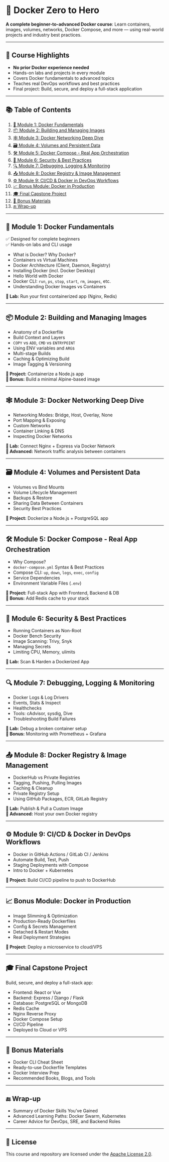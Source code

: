 # 🐳 Docker Zero to Hero

**A complete beginner-to-advanced Docker course**: Learn containers, images, volumes, networks, Docker Compose, and more — using real-world projects and industry best practices.

---

## 🚀 Course Highlights

- **No prior Docker experience needed**
- Hands-on labs and projects in every module
- Covers Docker fundamentals to advanced topics
- Teaches real DevOps workflows and best practices
- Final project: Build, secure, and deploy a full-stack application

---

## 📚 Table of Contents

1. [🧱 Module 1: Docker Fundamentals](#-module-1-docker-fundamentals)
2. [📦 Module 2: Building and Managing Images](#-module-2-building-and-managing-images)
3. [🕸️ Module 3: Docker Networking Deep Dive](#️-module-3-docker-networking-deep-dive)
4. [🗃️ Module 4: Volumes and Persistent Data](#️-module-4-volumes-and-persistent-data)
5. [🛠️ Module 5: Docker Compose - Real App Orchestration](#️-module-5-docker-compose---real-app-orchestration)
6. [🔐 Module 6: Security & Best Practices](#-module-6-security--best-practices)
7. [🔍 Module 7: Debugging, Logging & Monitoring](#-module-7-debugging-logging--monitoring)
8. [📤 Module 8: Docker Registry & Image Management](#-module-8-docker-registry--image-management)
9. [⚙️ Module 9: CI/CD & Docker in DevOps Workflows](#️-module-9-cicd--docker-in-devops-workflows)
10. [📈 Bonus Module: Docker in Production](#-bonus-module-docker-in-production)
11. [🎓 Final Capstone Project](#-final-capstone-project)
12. [📎 Bonus Materials](#-bonus-materials)
13. [🔚 Wrap-up](#-wrap-up)

---

## 🧱 Module 1: Docker Fundamentals

✅ Designed for complete beginners  
✅ Hands-on labs and CLI usage

- What is Docker? Why Docker?
- Containers vs Virtual Machines
- Docker Architecture (Client, Daemon, Registry)
- Installing Docker (incl. Docker Desktop)
- Hello World with Docker
- Docker CLI: `run`, `ps`, `stop`, `start`, `rm`, `images`, etc.
- Understanding Docker Images vs Containers

**🧪 Lab:** Run your first containerized app (Nginx, Redis)

---

## 📦 Module 2: Building and Managing Images

- Anatomy of a Dockerfile
- Build Context and Layers
- `COPY` vs `ADD`, `CMD` vs `ENTRYPOINT`
- Using ENV variables and `ARG`s
- Multi-stage Builds
- Caching & Optimizing Build
- Image Tagging & Versioning

**📁 Project:** Containerize a Node.js app  
**🎁 Bonus:** Build a minimal Alpine-based image

---

## 🕸️ Module 3: Docker Networking Deep Dive

- Networking Modes: Bridge, Host, Overlay, None
- Port Mapping & Exposing
- Custom Networks
- Container Linking & DNS
- Inspecting Docker Networks

**🧪 Lab:** Connect Nginx + Express via Docker Network  
**🧠 Advanced:** Network traffic analysis between containers

---

## 🗃️ Module 4: Volumes and Persistent Data

- Volumes vs Bind Mounts
- Volume Lifecycle Management
- Backups & Restore
- Sharing Data Between Containers
- Security Best Practices

**📁 Project:** Dockerize a Node.js + PostgreSQL app

---

## 🛠️ Module 5: Docker Compose - Real App Orchestration

- Why Compose?
- `docker-compose.yml` Syntax & Best Practices
- Compose CLI: `up`, `down`, `logs`, `exec`, `config`
- Service Dependencies
- Environment Variable Files (`.env`)

**📁 Project:** Full-stack App with Frontend, Backend & DB  
**🎁 Bonus:** Add Redis cache to your stack

---

## 🔐 Module 6: Security & Best Practices

- Running Containers as Non-Root
- Docker Bench Security
- Image Scanning: Trivy, Snyk
- Managing Secrets
- Limiting CPU, Memory, ulimits

**🧪 Lab:** Scan & Harden a Dockerized App

---

## 🔍 Module 7: Debugging, Logging & Monitoring

- Docker Logs & Log Drivers
- Events, Stats & Inspect
- Healthchecks
- Tools: cAdvisor, sysdig, Dive
- Troubleshooting Build Failures

**🧪 Lab:** Debug a broken container setup  
**🎁 Bonus:** Monitoring with Prometheus + Grafana

---

## 📤 Module 8: Docker Registry & Image Management

- DockerHub vs Private Registries
- Tagging, Pushing, Pulling Images
- Caching & Cleanup
- Private Registry Setup
- Using GitHub Packages, ECR, GitLab Registry

**🧪 Lab:** Publish & Pull a Custom Image  
**🧠 Advanced:** Host your own Docker registry

---

## ⚙️ Module 9: CI/CD & Docker in DevOps Workflows

- Docker in GitHub Actions / GitLab CI / Jenkins
- Automate Build, Test, Push
- Staging Deployments with Compose
- Intro to Docker + Kubernetes

**📁 Project:** Build CI/CD pipeline to push to DockerHub

---

## 📈 Bonus Module: Docker in Production

- Image Slimming & Optimization
- Production-Ready Dockerfiles
- Config & Secrets Management
- Detached & Restart Modes
- Real Deployment Strategies

**📁 Project:** Deploy a microservice to cloud/VPS

---

## 🎓 Final Capstone Project

Build, secure, and deploy a full-stack app:

- Frontend: React or Vue
- Backend: Express / Django / Flask
- Database: PostgreSQL or MongoDB
- Redis Cache
- Nginx Reverse Proxy
- Docker Compose Setup
- CI/CD Pipeline
- Deployed to Cloud or VPS

---

## 📎 Bonus Materials

- Docker CLI Cheat Sheet
- Ready-to-use Dockerfile Templates
- Docker Interview Prep
- Recommended Books, Blogs, and Tools

---

## 🔚 Wrap-up

- Summary of Docker Skills You’ve Gained
- Advanced Learning Paths: Docker Swarm, Kubernetes
- Career Advice for DevOps, SRE, and Backend Roles

---

## 📄 License

This course and repository are licensed under the [Apache License 2.0](https://www.apache.org/licenses/LICENSE-2.0).

